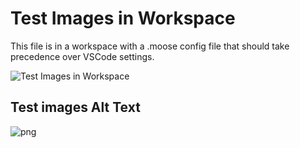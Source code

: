# Test Images in Workspace

This file is in a workspace with a .moose config file that should take precedence over VSCode settings.

![Test Images in Workspace](https://github.githubassets.com/images/modules/logos_page/GitHub-Mark.png)

## Test images Alt Text

![png](https://placehold.co/600x400@2x.png)

